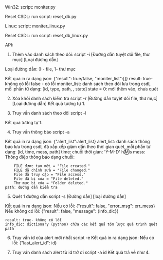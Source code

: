 Win32:
script: moniter.py

Reset CSDL: run script: reset_db.py

Linux:
script: moniter_linux.py

Reset CSDL: run script: reset_db_linux.py

API:

1. Thêm vào danh sách theo dõi:
script -i [Đường dẫn tuyệt đối file, thư mục] [Loại đường dẫn]

Loại đường dẫn: 0 - file, 1- thư mục

Kết quả in ra dạng json: {"result": true/false, "moniter_list":[]}
    result: true- không có lỗi
            false - có lỗi
    moniter_list: danh sách theo dõi lưu trong csdl, mỗi phần tử dạng:
        [id, type, path, , state]
        state = 0: mới thêm vào, chưa quét

2. Xóa khỏi danh sách kiểm tra
script -r [Đường dẫn tuyệt đối file, thư mục] [Loại đường dẫn]
Kết quả tương tự 1.

3. Truy vấn danh sách theo dõi
script -l

Kết quả tương tự 1.

4. Truy vấn thông báo
script -a 

Kết quả in ra dạng json: {"alert_list":alert_list}
    alert_list: danh sách thông báo lưu trong csdl, đã xắp xếp giảm dần theo thời gian quét,
    mỗi phần tử dạng:
        [id, time, mess, path]
    time: chuỗi thời gian: 'Y-M-D' h:m:s
    mess: Thông điệp thông báo dạng chuỗi:

        FILE được tạo mới = "File created."
        FILE đã chỉnh sửa = "File changed."
        File đã truy cập = "File access."
        File đã bị xóa = "File deleted."
        Thư mục bị xóa = "Folder deleted."
    path: đường dẫn kiểm tra

5. Quét 1 đường dẫn
script -s [Đường dẫn] [loại đường dẫn]

Kết quả in ra dạng json:
Nếu có lỗi: {"result": false, "error_msg": err_mess}
Nếu không có lỗi: {"result": false, "message": {info_dic}}

    result: true- không có lỗi
    info_dic: dictionary (python) chứa các kết quả tóm lược quá trình quét path

6. Truy vấn id của alert mới nhất
script -e
Kết quả in ra dạng json:
Nếu có lỗi: {"last_alert_id": id}

7. Truy vấn danh sách alert từ id trở đi
script -a id
Kết quả trả về như 4.
